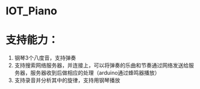 # IOT_Piano
# 支持能力：
1. 钢琴3个八度音，支持弹奏
2. 支持搜索网络服务器，并连接上，可以将弹奏的乐曲和节奏通过网络发送给服务器，服务器收到后做相应的处理（arduino通过蜂鸣器播放）
3. 支持录音并分析其中的旋律，支持用钢琴播放
